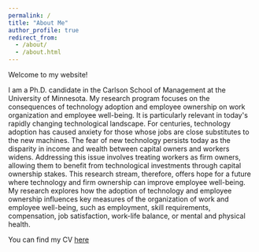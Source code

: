 ```yaml
---
permalink: /
title: "About Me"
author_profile: true
redirect_from: 
  - /about/
  - /about.html
---
```


Welcome to my website!

I am a Ph.D. candidate in the Carlson School of Management at the University of Minnesota. My research program focuses on the consequences of technology adoption and employee ownership on work organization and employee well-being. It is particularly relevant in today's rapidly changing technological landscape. For centuries, technology adoption has caused anxiety for those whose jobs are close substitutes to the new machines. The fear of new technology persists today as the disparity in income and wealth between capital owners and workers widens. Addressing this issue involves treating workers as firm owners, allowing them to benefit from technological investments through capital ownership stakes. This research stream, therefore, offers hope for a future where technology and firm ownership can improve employee well-being. My research explores how the adoption of technology and employee ownership influences key measures of the organization of work and employee well-being, such as employment, skill requirements, compensation, job satisfaction, work-life balance, or mental and physical health.

You can find my CV [here](https://drive.google.com/file/d/17OmIjPwZqA4VZlAntr5OYfxMMxMBEKgG/view?usp=sharing)
